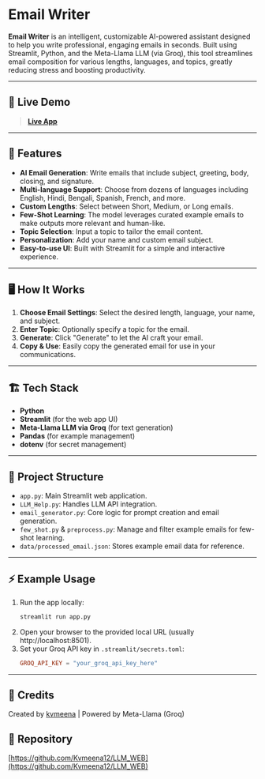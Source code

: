 # Email Writer

**Email Writer** is an intelligent, customizable AI-powered assistant designed to help you write professional, engaging emails in seconds. Built using Streamlit, Python, and the Meta-Llama LLM (via Groq), this tool streamlines email composition for various lengths, languages, and topics, greatly reducing stress and boosting productivity.


---

## 🌟 Live Demo

> **[Live App](https://emailwriters.streamlit.app/)**  

---

## 🚀 Features

- **AI Email Generation**: Write emails that include subject, greeting, body, closing, and signature.
- **Multi-language Support**: Choose from dozens of languages including English, Hindi, Bengali, Spanish, French, and more.
- **Custom Lengths**: Select between Short, Medium, or Long emails.
- **Few-Shot Learning**: The model leverages curated example emails to make outputs more relevant and human-like.
- **Topic Selection**: Input a topic to tailor the email content.
- **Personalization**: Add your name and custom email subject.
- **Easy-to-use UI**: Built with Streamlit for a simple and interactive experience.

---

## 🖥️ How It Works

1. **Choose Email Settings**: Select the desired length, language, your name, and subject.
2. **Enter Topic**: Optionally specify a topic for the email.
3. **Generate**: Click "Generate" to let the AI craft your email.
4. **Copy & Use**: Easily copy the generated email for use in your communications.

---

## 🏗️ Tech Stack

- **Python**
- **Streamlit** (for the web app UI)
- **Meta-Llama LLM via Groq** (for text generation)
- **Pandas** (for example management)
- **dotenv** (for secret management)

---

## 📂 Project Structure

- `app.py`: Main Streamlit web application.
- `LLM_Help.py`: Handles LLM API integration.
- `email_generator.py`: Core logic for prompt creation and email generation.
- `few_shot.py` & `preprocess.py`: Manage and filter example emails for few-shot learning.
- `data/processed_email.json`: Stores example email data for reference.

---

## ⚡ Example Usage

1. Run the app locally:
   ```bash
   streamlit run app.py
   ```
2. Open your browser to the provided local URL (usually http://localhost:8501).
3. Set your Groq API key in `.streamlit/secrets.toml`:
   ```toml
   GROQ_API_KEY = "your_groq_api_key_here"
   ```

---

## 🙌 Credits

Created by [kvmeena](https://github.com/Kvmeena12) | Powered by Meta-Llama (Groq)


## 🔗 Repository

[https://github.com/Kvmeena12/LLM_WEB](https://github.com/Kvmeena12/LLM_WEB)
